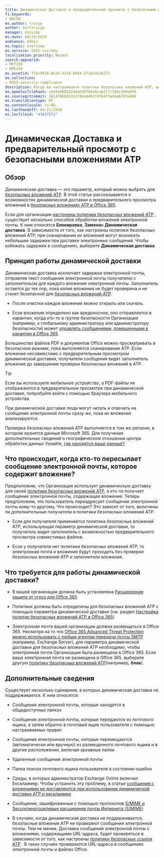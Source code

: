 ```yaml
---
title: Динамическая Доставка и предварительный просмотр с безопасными вложениями ATP
f1.keywords:
- NOCSH
ms.author: tracyp
author: msfttracyp
manager: dansimp
ms.date: 04/19/2019
audience: Admin
ms.topic: overview
ms.service: O365-seccomp
localization_priority: Normal
search.appverid:
- MET150
- MOE150
ms.assetid: f16c9928-8e3d-4219-b994-271dc9a16272
ms.collection:
- M365-security-compliance
description: Когда вы настраиваете политики безопасных вложений ATP, вы выбираете динамическое предоставление, чтобы избежать задержки сообщений и разрешить пользователям просматривать сканируемые вложения.
ms.openlocfilehash: c8e0a60912244a636fbbe6ca62f7c1b9c260e0f6
ms.sourcegitcommit: 2614f8b81b332f8dab461f4f64f3adaa6703e0d6
ms.translationtype: MT
ms.contentlocale: ru-RU
ms.lasthandoff: 04/21/2020
ms.locfileid: "43637572"
---
```

# <a name="dynamic-delivery-and-previewing-with-atp-safe-attachments"></a>Динамическая Доставка и предварительный просмотр с безопасными вложениями ATP

## <a name="overview"></a>Обзор

Динамическая доставка — это параметр, который можно выбрать для [безопасных вложений ATP](atp-safe-attachments.md). В этой статье рассказывается о возможностях динамической доставки и предварительного просмотра вложений в [безопасных вложениях ATP в Office 365](atp-safe-attachments.md).

Если для организации [настроены политики безопасных вложений ATP](set-up-atp-safe-attachments-policies.md) , существует несколько способов обработки вложений электронной почты. К ним относятся **Блокировка**, **Замена**и **Динамическая доставка**. В зависимости от того, как настроены политики безопасных вложений ATP, при сканировании их вложений могут возникать небольшие задержки при доставке электронных сообщений. Чтобы избежать задержки в сообщениях, выберите **Динамическая доставка**.

## <a name="how-dynamic-delivery-works"></a>Принцип работы динамической доставки

Динамическая доставка исключает задержки электронной почты, отправляя текст сообщения электронной почты получателю с заполнительом для каждого вложения электронной почты. Заполнитель остается до тех пор, пока копия вложения не будет проверена и не станет безопасной для [безопасных вложений ATP](atp-safe-attachments.md).

- После очистки каждое вложение можно открыть или скачать.

- Если вложение определено как вредоносное, оно отправляется в карантин, когда кто-то в группе безопасности Организации (например, к глобальному администратору или администратору безопасности) может [управлять сообщениями, помещенными в карантин в Office 365](manage-quarantined-messages-and-files.md).

Большинство файлов PDF и документов Office можно просматривать в безопасном режиме, пока выполняется сканирование ATP. Если вложение несовместимо с предварительным просмотром динамической доставки, получатели сообщения видят заполнитель вложения до завершения проверки безопасных вложений в ATP.

> [!TIP]
> Если вы используете мобильное устройство, а PDF-файлы не отображаются в предварительном просмотре при динамической доставке, попробуйте войти с помощью браузера мобильного устройства.

При динамической доставке люди могут читать и отвечать на сообщения электронной почты сразу же, пока их вложения анализируются.

Проверка безопасных вложений ATP выполняется в том же регионе, в котором хранятся данные Microsoft 365. Для получения дополнительных сведений о географическом отношении центра обработки данных Узнайте, [где находятся ваши данные?](https://products.office.com/where-is-your-data-located?geo=All)

## <a name="what-happens-when-someone-forwards-an-email-that-contains-an-attachment"></a>Что происходит, когда кто-то пересылает сообщение электронной почты, которое содержит вложение?

Предположим, что Организация использует динамическую доставку для своей [политики безопасных вложений ATP](set-up-atp-safe-attachments-policies.md), а кто-то получает сообщение электронной почты, содержащее вложение. Теперь предположим, что пользователь переадресует сообщение электронной почты кому-то другому. Что происходит? Это зависит от того, включены ли дополнительные получатели в политики безопасных вложений ATP.

- Если для получателя применяется политика безопасных вложений ATP, использующая параметр динамической доставки, то получатель видит заполнитель с возможностью предварительного просмотра совместимых файлов.

- Если у получателя нет политики безопасных вложений ATP, то электронная почта и вложение будут проходить без проверки безопасных вложений ATP и заполнители вложения.

## <a name="whats-required-for-dynamic-delivery-to-work"></a>Что требуется для работы динамической доставки?

- В вашей организации должна быть установлена [Расширенная защита от угроз для Office 365](office-365-atp.md)

- Политики должны быть определены для безопасных вложений ATP с помощью параметра динамической доставки (см. раздел [Настройка политик безопасных вложений ATP в Office 365](set-up-atp-safe-attachments-policies.md))

- Электронная почта вашей организации должна размещаться в Office 365. Несмотря на то что [Office 365 Advanced Threat Protection можно использовать с любым агентом передачи почты SMTP](https://docs.microsoft.com/office365/servicedescriptions/office-365-advanced-threat-protection-service-description#requirements-for-office-365-advanced-threat-protection-atp) (например, Exchange Server), для параметра динамической доставки для безопасных вложений ATP необходимо, чтобы электронная почта Организации была размещена в Office 365. Если ваша электронная почта не размещена в Office 365, выберите другую [политику безопасных вложений ATP](set-up-atp-safe-attachments-policies.md#step-3-learn-about-atp-safe-attachments-policy-options)(например, **блок**).

## <a name="additional-considerations"></a>Дополнительные сведения

Существует несколько сценариев, в которых динамическая доставка не поддерживается. К ним относятся:

- Сообщения электронной почты, которые находятся в общедоступных папках

- Сообщения электронной почты, которые передаются из почтового ящика, а затем обратно в почтовый ящик пользователя с помощью настраиваемых правил

- Сообщения электронной почты, которые перемещаются (автоматически или вручную) из размещенного почтового ящика и в другие расположения, включая архивные папки

- Удаленные сообщения электронной почты

- Папка поиска почтового ящика пользователя в состоянии ошибки

- Среды, в которых администратор Exchange Online включил Ексклаимер. Чтобы устранить эту проблему, в статье [сообщения с вложениями не доставляются при использовании динамической доставки ATP и ексклаимер](https://support.microsoft.com/help/4014438/messages-with-attachments-are-not-delivered-when-atp-dynamic-delivery)

- Сообщения, зашифрованные с помощью протоколов [S/MIME и Secure/многоцелевые расширения почты Интернета (S/MIME](s-mime-for-message-signing-and-encryption.md))

- В случаях, когда динамическая доставка не поддерживается, безопасные вложения ATP не проверяют сообщения электронной почты. Тем не менее, Доставка сообщений электронной почты с вложениями, содержащими URL-адреса, будет проверяться в зависимости от того, как настроены [политики безопасных ссылок ATP](set-up-atp-safe-links-policies.md) . В таких случаях проверяются URL-адреса в сообщениях электронной почты и файлах Office.
